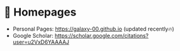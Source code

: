 # 📎 Homepages
- Personal Pages: https://galaxy-00.github.io (updated recently🔥)
- Google Scholar: https://scholar.google.com/citations?user=u2VxD6YAAAAJ
